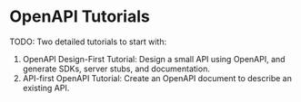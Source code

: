 # OpenAPI Tutorials

TODO: Two detailed tutorials to start with:

1. OpenAPI Design-First Tutorial: Design a small API using OpenAPI, and generate SDKs, server stubs, and documentation.
2. API-first OpenAPI Tutorial: Create an OpenAPI document to describe an existing API.
